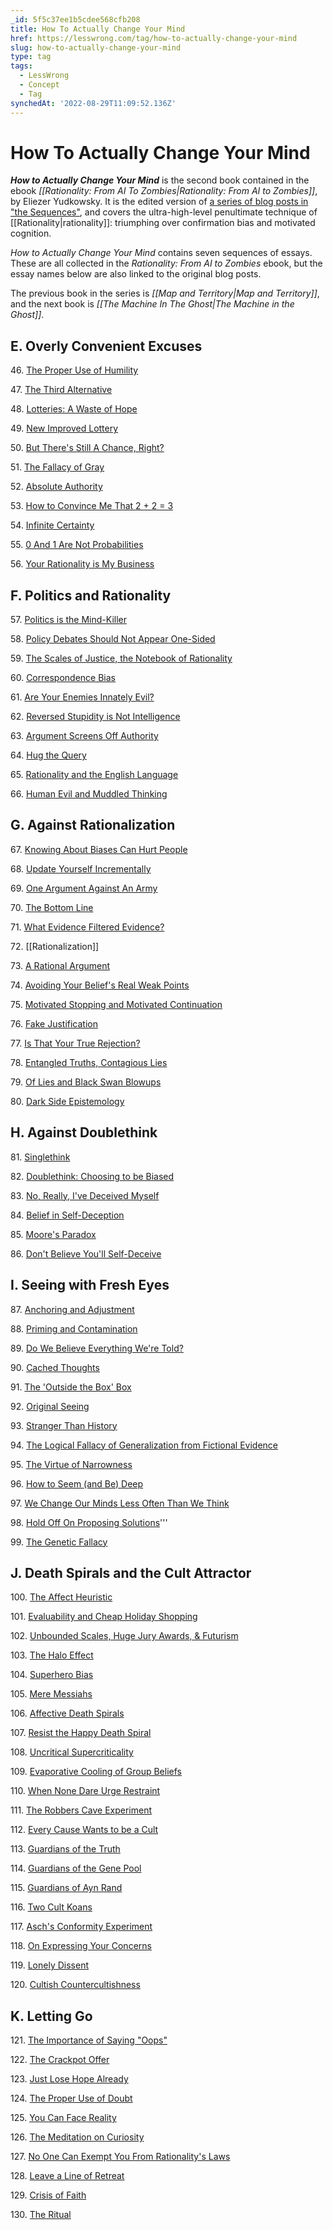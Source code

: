```yaml
---
_id: 5f5c37ee1b5cdee568cfb208
title: How To Actually Change Your Mind
href: https://lesswrong.com/tag/how-to-actually-change-your-mind
slug: how-to-actually-change-your-mind
type: tag
tags:
  - LessWrong
  - Concept
  - Tag
synchedAt: '2022-08-29T11:09:52.136Z'
---
```


# How To Actually Change Your Mind

***How to Actually Change Your Mind*** is the second book contained in the ebook *[[Rationality: From AI To Zombies|Rationality: From AI to Zombies]]*, by Eliezer Yudkowsky. It is the edited version of [a series of blog posts in "the Sequences"](https://wiki.lesswrong.com/wiki/Original_sequences#How_to_Actually_Change_Your_Mind), and covers the ultra-high-level penultimate technique of [[Rationality|rationality]]: triumphing over confirmation bias and motivated cognition.

*How to Actually Change Your Mind* contains seven sequences of essays. These are all collected in the *Rationality: From AI to Zombies* ebook, but the essay names below are also linked to the original blog posts.

The previous book in the series is *[[Map and Territory|Map and Territory]]*, and the next book is *[[The Machine In The Ghost|The Machine in the Ghost]]*.

## E. Overly Convenient Excuses

46\. [The Proper Use of Humility](http://lesswrong.com/lw/gq/the_proper_use_of_humility/)

47\. [The Third Alternative](http://lesswrong.com/lw/hu/the_third_alternative/)

48\. [Lotteries: A Waste of Hope](http://lesswrong.com/lw/hl/lotteries_a_waste_of_hope/)

49\. [New Improved Lottery](http://lesswrong.com/lw/hm/new_improved_lottery/)

50\. [But There's Still A Chance, Right?](http://lesswrong.com/lw/ml/but_theres_still_a_chance_right/)

51\. [The Fallacy of Gray](http://lesswrong.com/lw/mm/the_fallacy_of_gray/)

52\. [Absolute Authority](http://lesswrong.com/lw/mn/absolute_authority/)

53\. [How to Convince Me That 2 + 2 = 3](http://lesswrong.com/lw/jr/how_to_convince_me_that_2_2_3/)

54\. [Infinite Certainty](http://lesswrong.com/lw/mo/infinite_certainty/)

55\. [0 And 1 Are Not Probabilities](http://lesswrong.com/lw/mp/0_and_1_are_not_probabilities/)

56\. [Your Rationality is My Business](http://lesswrong.com/lw/hn/your_rationality_is_my_business/)

## F. Politics and Rationality

57\. [Politics is the Mind-Killer](http://lesswrong.com/lw/gw/politics_is_the_mindkiller/)

58\. [Policy Debates Should Not Appear One-Sided](http://lesswrong.com/lw/gz/policy_debates_should_not_appear_onesided/)

59\. [The Scales of Justice, the Notebook of Rationality](http://lesswrong.com/lw/h1/the_scales_of_justice_the_notebook_of_rationality/)

60\. [Correspondence Bias](http://lesswrong.com/lw/hz/correspondence_bias/)

61\. [Are Your Enemies Innately Evil?](http://lesswrong.com/lw/i0/are_your_enemies_innately_evil/)

62\. [Reversed Stupidity is Not Intelligence](http://lesswrong.com/lw/lw/reversed_stupidity_is_not_intelligence/)

63\. [Argument Screens Off Authority](http://lesswrong.com/lw/lx/argument_screens_off_authority/)

64\. [Hug the Query](http://lesswrong.com/lw/ly/hug_the_query/)

65\. [Rationality and the English Language](http://lesswrong.com/lw/jc/rationality_and_the_english_language/)

66\. [Human Evil and Muddled Thinking](http://lesswrong.com/lw/jd/human_evil_and_muddled_thinking/)

## G. Against Rationalization

67\. [Knowing About Biases Can Hurt People](http://lesswrong.com/lw/he/knowing_about_biases_can_hurt_people/)

68\. [Update Yourself Incrementally](http://lesswrong.com/lw/ij/update_yourself_incrementally/)

69\. [One Argument Against An Army](http://lesswrong.com/lw/ik/one_argument_against_an_army/)

70\. [The Bottom Line](http://lesswrong.com/lw/js/the_bottom_line/)

71\. [What Evidence Filtered Evidence?](http://lesswrong.com/lw/jt/what_evidence_filtered_evidence/)

72\. [[Rationalization]]

73\. [A Rational Argument](http://lesswrong.com/lw/jw/a_rational_argument/)

74\. [Avoiding Your Belief's Real Weak Points](http://lesswrong.com/lw/jy/avoiding_your_beliefs_real_weak_points/)

75\. [Motivated Stopping and Motivated Continuation](http://lesswrong.com/lw/km/motivated_stopping_and_motivated_continuation/)

76\. [Fake Justification](http://lesswrong.com/lw/kq/fake_justification/)

77\. [Is That Your True Rejection?](http://lesswrong.com/lw/wj/is_that_your_true_rejection/)

78\. [Entangled Truths, Contagious Lies](http://lesswrong.com/lw/uw/entangled_truths_contagious_lies/)

79\. [Of Lies and Black Swan Blowups](http://lesswrong.com/lw/9a/of_lies_and_black_swan_blowups/)

80\. [Dark Side Epistemology](http://lesswrong.com/lw/uy/dark_side_epistemology/)

## H. Against Doublethink

81\. [Singlethink](http://lesswrong.com/lw/k0/singlethink/)

82\. [Doublethink: Choosing to be Biased](http://lesswrong.com/lw/je/doublethink_choosing_to_be_biased/)

83\. [No, Really, I've Deceived Myself](http://lesswrong.com/lw/r/no_really_ive_deceived_myself/)

84\. [Belief in Self-Deception](http://lesswrong.com/lw/s/belief_in_selfdeception/)

85\. [Moore's Paradox](http://lesswrong.com/lw/1f/moores_paradox/)

86\. [Don't Believe You'll Self-Deceive](http://lesswrong.com/lw/1o/dont_believe_youll_selfdeceive/)

## I. Seeing with Fresh Eyes

87\. [Anchoring and Adjustment](http://lesswrong.com/lw/j7/anchoring_and_adjustment/)

88\. [Priming and Contamination](http://lesswrong.com/lw/k3/priming_and_contamination/)

89\. [Do We Believe Everything We're Told?](http://lesswrong.com/lw/k4/do_we_believe_everything_were_told/)

90\. [Cached Thoughts](http://lesswrong.com/lw/k5/cached_thoughts/)

91\. [The 'Outside the Box' Box](http://lesswrong.com/lw/k6/the_outside_the_box_box/)

92\. [Original Seeing](http://lesswrong.com/lw/k7/original_seeing/)

93\. [Stranger Than History](http://lesswrong.com/lw/j1/stranger_than_history/)

94\. [The Logical Fallacy of Generalization from Fictional Evidence](http://lesswrong.com/lw/k9/the_logical_fallacy_of_generalization_from/)

95\. [The Virtue of Narrowness](http://lesswrong.com/lw/ic/the_virtue_of_narrowness/)

96\. [How to Seem (and Be) Deep](http://lesswrong.com/lw/k8/how_to_seem_and_be_deep/)

97\. [We Change Our Minds Less Often Than We Think](http://lesswrong.com/lw/jx/we_change_our_minds_less_often_than_we_think/)

98\. [Hold Off On Proposing Solutions](http://lesswrong.com/lw/ka/hold_off_on_proposing_solutions/)'''

99\. [The Genetic Fallacy](http://lesswrong.com/lw/s3/the_genetic_fallacy/)

## J. Death Spirals and the Cult Attractor

100\. [The Affect Heuristic](http://lesswrong.com/lw/lg/the_affect_heuristic/)

101\. [Evaluability and Cheap Holiday Shopping](http://lesswrong.com/lw/lh/evaluability_and_cheap_holiday_shopping/)

102\. [Unbounded Scales, Huge Jury Awards, & Futurism](http://lesswrong.com/lw/li/unbounded_scales_huge_jury_awards_futurism/)

103\. [The Halo Effect](http://lesswrong.com/lw/lj/the_halo_effect/)

104\. [Superhero Bias](http://lesswrong.com/lw/lk/superhero_bias/)

105\. [Mere Messiahs](http://lesswrong.com/lw/ll/mere_messiahs/)

106\. [Affective Death Spirals](http://lesswrong.com/lw/lm/affective_death_spirals/)

107\. [Resist the Happy Death Spiral](http://lesswrong.com/lw/ln/resist_the_happy_death_spiral/)

108\. [Uncritical Supercriticality](http://lesswrong.com/lw/lo/uncritical_supercriticality/)

109\. [Evaporative Cooling of Group Beliefs](http://lesswrong.com/lw/lr/evaporative_cooling_of_group_beliefs/)

110\. [When None Dare Urge Restraint](http://lesswrong.com/lw/ls/when_none_dare_urge_restraint/)

111\. [The Robbers Cave Experiment](http://lesswrong.com/lw/lt/the_robbers_cave_experiment/)

112\. [Every Cause Wants to be a Cult](http://lesswrong.com/lw/lv/every_cause_wants_to_be_a_cult/)

113\. [Guardians of the Truth](http://lesswrong.com/lw/lz/guardians_of_the_truth/)

114\. [Guardians of the Gene Pool](http://lesswrong.com/lw/m0/guardians_of_the_gene_pool/)

115\. [Guardians of Ayn Rand](http://lesswrong.com/lw/m1/guardians_of_ayn_rand/)

116\. [Two Cult Koans](http://lesswrong.com/lw/m4/two_cult_koans/)

117\. [Asch's Conformity Experiment](http://lesswrong.com/lw/m9/aschs_conformity_experiment/)

118\. [On Expressing Your Concerns](http://lesswrong.com/lw/ma/on_expressing_your_concerns/)

119\. [Lonely Dissent](http://lesswrong.com/lw/mb/lonely_dissent/)

120\. [Cultish Countercultishness](http://lesswrong.com/lw/md/cultish_countercultishness/)

## K. Letting Go

121\. [The Importance of Saying "Oops"](http://lesswrong.com/lw/i9/the_importance_of_saying_oops/)

122\. [The Crackpot Offer](http://lesswrong.com/lw/j8/the_crackpot_offer/)

123\. [Just Lose Hope Already](http://lesswrong.com/lw/gx/just_lose_hope_already/)

124\. [The Proper Use of Doubt](http://lesswrong.com/lw/ib/the_proper_use_of_doubt/)

125\. [You Can Face Reality](http://lesswrong.com/lw/id/you_can_face_reality/)

126\. [The Meditation on Curiosity](http://lesswrong.com/lw/jz/the_meditation_on_curiosity/)

127\. [No One Can Exempt You From Rationality's Laws](http://lesswrong.com/lw/k1/no_one_can_exempt_you_from_rationalitys_laws/)

128\. [Leave a Line of Retreat](http://lesswrong.com/lw/o4/leave_a_line_of_retreat/)

129\. [Crisis of Faith](http://lesswrong.com/lw/ur/crisis_of_faith/)

130\. [The Ritual](http://lesswrong.com/lw/us/the_ritual/)
